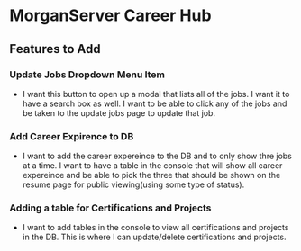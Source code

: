 # MorganServer Career Hub

## Features to Add
### Update Jobs Dropdown Menu Item
- I want this button to open up a modal that lists all of the jobs. I want it to have a search box as well. I want to be able to click any of the jobs and be taken to the update jobs page to update that job.

### Add Career Expirence to DB
- I want to add the career expereince to the DB and to only show thre jobs at a time. I want to have a table in the console that will show all career expereince and be able to pick the three that should be shown on the resume page for public viewing(using some type of status).

### Adding a table for Certifications and Projects
- I want to add tables in the console to view all certifications and projects in the DB. This is where I can update/delete certifications and projects.